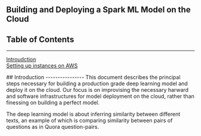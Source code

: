 ## Building and Deploying a Spark ML Model on the Cloud
## Table of Contents  
---------------------
[Introudction](#ab)  
[Setting up instances on AWS](#emphasis)  

<a name="ab"/>
## Introduction
----------------
This document describes the principal steps necessary for building a production grade deep learning model and deploy it on the cloud. Our focus is on improvising the necessary harward and software infrastructures for model deployment on the cloud, rather than finessing on building a perfect model. 

The deep learning model is about inferring similarity between different texts, an example of which is comparing similarity between pairs of questions as in Quora question-pairs.  

